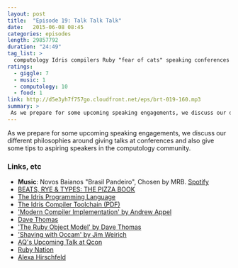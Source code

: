 ```yaml
---
layout: post
title:  "Episode 19: Talk Talk Talk"
date:   2015-06-08 08:45
categories: episodes
length: 29857792
duration: "24:49"
tag_list: >
  computology Idris compilers Ruby "fear of cats" speaking conferences community
ratings:
  - giggle: 7
  - music: 1
  - computology: 10
  - food: 1
link: http://d5e3yh7f757go.cloudfront.net/eps/brt-019-160.mp3
summary: >
 As we prepare for some upcoming speaking engagements, we discuss our different philosophies around giving talks at conferences and also give some tips to aspiring speakers in the computology community.
---
```

As we prepare for some upcoming speaking engagements, we discuss our different philosophies around giving talks at conferences and also give some tips to aspiring speakers in the computology community.

<!-- more -->

### Links, etc

* <strong>Music</strong>: Novos Baianos "Brasil Pandeiro", Chosen by MRB. [Spotify](https://open.spotify.com/track/2Er0f1mhO0g1rov9Cdi5Wk)
* [BEATS, RYE & TYPES: THE PIZZA BOOK](http://beatsryetypes.com/pizza)
* [The Idris Programming Language](http://www.idris-lang.org/)
* [The Idris Compiler Toolchain (PDF)](http://eb.host.cs.st-andrews.ac.uk/drafts/compile-idris.pdf)
* ['Modern Compiler Implementation' by Andrew Appel](https://www.cs.princeton.edu/~appel/modern/)
* [Dave Thomas](http://pragdave.me/)
* ['The Ruby Object Model' by Dave Thomas](https://www.youtube.com/watch?v=X2sgQ38UDVY)
* ['Shaving with Occam' by Jim Weirich](https://www.youtube.com/watch?v=At0Os4SEhmM)
* [AQ's Upcoming Talk at Qcon](https://qconnewyork.com/ny2015/presentation/good-bad-and-ugly-growth)
* [Ruby Nation](http://www.rubynation.org/)
* [Alexa Hirschfeld](https://twitter.com/alexahirschfeld)
